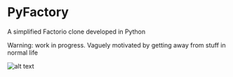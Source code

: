 # PyFactory
 A simplified Factorio clone developed in Python

 Warning: work in progress. Vaguely motivated by getting away from stuff in normal life
 
 ![alt text](https://i.ibb.co/q5dv2z9/screenshot.png)
